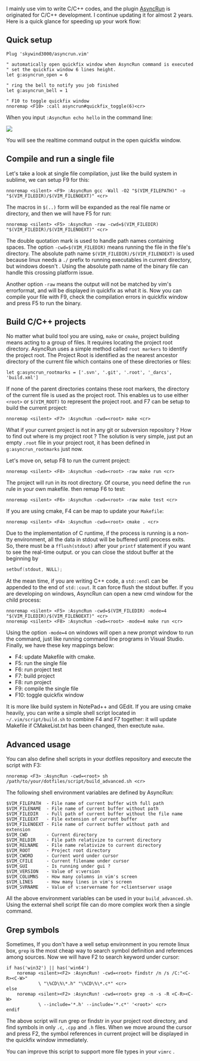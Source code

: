 I mainly use vim to write C/C++ codes, and the plugin [AsyncRun](https://github.com/skywind3000/asyncrun.vim) is originated for C/C++ development. I continue updating it for almost 2 years. Here is a quick glance for speeding up your work flow:

## Quick setup

```VimL
Plug 'skywind3000/asyncrun.vim'

" automatically open quickfix window when AsyncRun command is executed
" set the quickfix window 6 lines height.
let g:asyncrun_open = 6

" ring the bell to notify you job finished
let g:asyncrun_bell = 1

" F10 to toggle quickfix window
nnoremap <F10> :call asyncrun#quickfix_toggle(6)<cr>
```

When you input `:AsyncRun echo hello` in the command line:

![](https://github.com/skywind3000/asyncrun.vim/raw/master/doc/simple.png)

You will see the realtime command output in the open quickfix window.

## Compile and run a single file

Let's take a look at single file compilation, just like the build system in sublime, we can setup F9 for this:

```VimL
nnoremap <silent> <F9> :AsyncRun gcc -Wall -O2 "$(VIM_FILEPATH)" -o "$(VIM_FILEDIR)/$(VIM_FILENOEXT)" <cr>
```

The macros in `$(..)` form will be expanded as the real file name or directory, and then we will have F5 for run:

```VimL
nnoremap <silent> <F5> :AsyncRun -raw -cwd=$(VIM_FILEDIR) "$(VIM_FILEDIR)/$(VIM_FILENOEXT)" <cr>
```

The double quotation mark is used to handle path names containing spaces. The option `-cwd=$(VIM_FILEDIR)` means running the file in the file's directory. The absolute path name `$(VIM_FILEDIR)/$(VIM_FILENOEXT)` is used because linux needs a `./` prefix to running executables in current directory, but windows doesn't . Using the absolute path name of the binary file can handle this crossing platform issue.

Another option `-raw` means the output will not be matched by vim's errorformat, and will be displayed in quickfix as what it is. Now you can compile your file with F9, check the compilation errors in quickfix window and press F5 to run the binary.

## Build C/C++ projects

No matter what build tool you are using, `make` or `cmake`, project building means acting to a group of files. It requires locating the project root directory. AsyncRun uses a simple method called `root markers` to identify the project root. The Project Root is identified as the nearest ancestor directory of the current file which contains one of these directories or files:

```text
let g:asyncrun_rootmarks = ['.svn', '.git', '.root', '_darcs', 'build.xml'] 
```

If none of the parent directories contains these root markers, the directory of the current file is used as the project root. This enables us to use either `<root>` or `$(VIM_ROOT)` to represent the project root. and F7 can be setup to build the current project:

```VimL
nnoremap <silent> <F7> :AsyncRun -cwd=<root> make <cr>
```

What if your current project is not in any git or subversion repository ? How to find out where is my project root ? The solution is very simple, just put an empty `.root` file in your project root, it has been defined in `g:asyncrun_rootmarks` just now.

Let's move on, setup F8 to run the current project:

```VimL
nnoremap <silent> <F8> :AsyncRun -cwd=<root> -raw make run <cr>
```

The project will run in its root directory. Of course, you need define the `run` rule in your own makefile. 
then remap F6 to test:

```VimL
nnoremap <silent> <F6> :AsyncRun -cwd=<root> -raw make test <cr>
```

If you are using cmake, F4 can be map to update your `Makefile`:

```VimL
nnoremap <silent> <F4> :AsyncRun -cwd=<root> cmake . <cr>
```

Due to the implementation of C runtime, if the process is running is a non-tty environment, all the data in stdout will be buffered until process exits. So, there must be a `fflush(stdout)` after your `printf` statement if you want to see the real-time output. or you can close the stdout buffer at the beginning by

```c
setbuf(stdout, NULL);
```

At the mean time, if you are writing C++ code, a `std::endl` can be appended to the end of `std::cout`. It can force flush the stdout buffer.  If you are developing on windows, AsyncRun can open a new cmd window for the child process:

```VimL
nnoremap <silent> <F5> :AsyncRun -cwd=$(VIM_FILEDIR) -mode=4 "$(VIM_FILEDIR)/$(VIM_FILENOEXT)" <cr>
nnoremap <silent> <F8> :AsyncRun -cwd=<root> -mode=4 make run <cr>
```

Using the option `-mode=4` on windows will open a new prompt window to run the command, just like running command line programs in Visual Studio. Finally, we have these key mappings below:

- F4: update Makefile with cmake.
- F5: run the single file
- F6: run project test
- F7: build project
- F8: run project
- F9: compile the single file
- F10: toggle quickfix window

It is more like build system in NotePad++ and GEdit. If you are using cmake heavily, you can write a simple shell script located in `~/.vim/script/build.sh` to combine F4 and F7 together: it will update Makefile if CMakeList.txt has been changed, then exectute `make`. 

## Advanced usage

You can also define shell scripts in your dotfiles repository and execute the script with F3:

```VimL
nnoremap <F3> :AsyncRun -cwd=<root> sh /path/to/your/dotfiles/script/build_advanced.sh <cr>
```

The following shell environment variables are defined by AsyncRun:

```text
$VIM_FILEPATH  - File name of current buffer with full path
$VIM_FILENAME  - File name of current buffer without path
$VIM_FILEDIR   - Full path of current buffer without the file name
$VIM_FILEEXT   - File extension of current buffer
$VIM_FILENOEXT - File name of current buffer without path and extension
$VIM_CWD       - Current directory
$VIM_RELDIR    - File path relativize to current directory
$VIM_RELNAME   - File name relativize to current directory 
$VIM_ROOT      - Project root directory
$VIM_CWORD     - Current word under cursor
$VIM_CFILE     - Current filename under cursor
$VIM_GUI       - Is running under gui ?
$VIM_VERSION   - Value of v:version
$VIM_COLUMNS   - How many columns in vim's screen
$VIM_LINES     - How many lines in vim's screen
$VIM_SVRNAME   - Value of v:servername for +clientserver usage 
```

All the above environment variables can be used in your `build_advanced.sh`. Using the external shell script file can do more complex work then a single command.

## Grep symbols

Sometimes, If you don't have a well setup environment in you remote linux box, `grep` is the most cheap way to search symbol definition and references among sources. Now we will have F2 to search keyword under cursor:

```VimL
if has('win32') || has('win64')
    noremap <silent><F2> :AsyncRun! -cwd=<root> findstr /n /s /C:"<C-R><C-W>" 
            \ "\%CD\%\*.h" "\%CD\%\*.c*" <cr>
else
    noremap <silent><F2> :AsyncRun! -cwd=<root> grep -n -s -R <C-R><C-W> 
            \ --include='*.h' --include='*.c*' '<root>' <cr>
endif
```

The above script will run grep or findstr in your project root directory, and find symbols in only `.c`, `.cpp` and `.h` files. When we move around the cursor and press F2, the symbol references in current project will be displayed in the quickfix window immediately.

You can improve this script to support more file types in your `vimrc` .